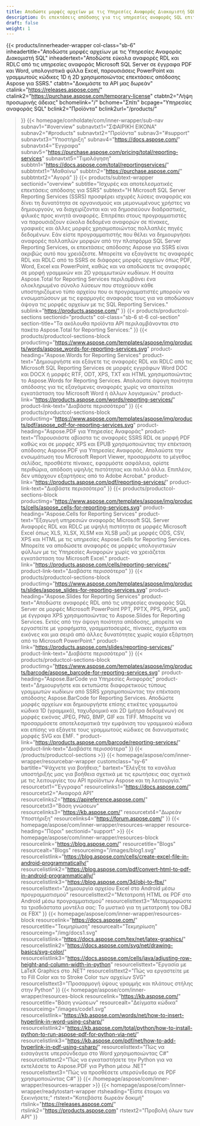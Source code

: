 ```yaml
---
title: Αποδώστε μορφές αρχείων με τις Υπηρεσίες Αναφοράς Διακομιστή SQL
description: Οι επεκτάσεις απόδοσης για τις υπηρεσίες αναφοράς SQL επιτρέπουν την εξαγωγή αναφορών RDL και RDLC σε μορφές PDF, Word, Excel, PowerPoint και εικόνες γραμμικού κώδικα.
draft: false
weight: 1
---
```

{{< products/innerheader-wrapper col-class="sb-6"
  inheadertitle="Αποδώστε μορφές αρχείων με τις Υπηρεσίες Αναφοράς Διακομιστή SQL"
  inheadertext="Αποδώστε εύκολα αναφορές RDL και RDLC από τις υπηρεσίες αναφοράς Microsoft SQL Server σε έγγραφα PDF και Word, υπολογιστικά φύλλα Excel, παρουσιάσεις PowerPoint και γραμμωτούς κώδικες 1D ή 2D χρησιμοποιώντας επεκτάσεις απόδοσης Aspose για SSRS."
  ctabtn="Δοκιμάστε τα API μας δωρεάν"
  ctalink="https://releases.aspose.com/"
  ctalink2="https://purchase.aspose.com/temporary-license"
  ctabtn2="Λήψη προσωρινής άδειας"
  bchomelink="/"
  bchome="Σπίτι"
  bcpage="Υπηρεσίες αναφοράς SQL"
  bclink2="Προϊόντα"
  bclink2url="/products/"
  >}}
  {{< homepage/conholdate/com/inner-wrapper/sub-nav 
subnav1="#overview"
subnavtxt1="ΣΦΑΙΡΙΚΗ ΕΙΚΟΝΑ" 
subnav2="#products"
subnavtxt2="Προϊόντα" 
subnav3="#support"
subnavtxt3="Υποστήριξη" 
subnav4="https://docs.aspose.com/"
subnavtxt4="Έγγραφα" 
subnav5="https://purchase.aspose.com/pricing/total/reporting-services"
subnavtxt5="Τιμολόγηση" 
subbtn1="https://docs.aspose.com/total/reportingservices/"
subbtntxt1="Μαθαίνω"
subbtn2="https://purchase.aspose.com/"
subbtntxt2="Αγορά"
>}}
   {{< products/subtext-wrapper
   sectionid="overview" 
   subtitle="Ισχυρές και αποτελεσματικές επεκτάσεις απόδοσης για SSRS"
   subtext="Η Microsoft SQL Server Reporting Services (SSRS) προσφέρει ισχυρές λύσεις αναφοράς και δίνει τη δυνατότητα σε οργανισμούς και μεμονωμένους χρήστες να δημιουργούν, να διαχειρίζονται και να δημοσιεύουν διαδραστικές, φιλικές προς κινητά αναφορές. Επιτρέπει στους προγραμματιστές να παρουσιάζουν εύκολα δεδομένα αναφορών σε πίνακες, γραφικές και άλλες μορφές χρησιμοποιώντας πολλαπλές πηγές δεδομένων. Εάν είστε προγραμματιστής που θέλει να δημιουργήσει αναφορές πολλαπλών μορφών από την πλατφόρμα SQL Server Reporting Services, οι επεκτάσεις απόδοσης Aspose για SSRS είναι ακριβώς αυτό που χρειάζεστε. Μπορείτε να εξαγάγετε τις αναφορές RDL και RDLC από το SSRS σε διάφορες μορφές αρχείων όπως PDF, Word, Excel και PowerPoint, καθώς και να αποδώσετε τις αναφορές σε μορφή γραμμικών και 2D γραμμωτικών κωδίκων. Η σουίτα Aspose.Total for Reporting Services περιλαμβάνει ένα ολοκληρωμένο σύνολο λύσεων που στοχεύουν κάθε υποστηριζόμενο τύπο αρχείου που οι προγραμματιστές μπορούν να ενσωματώσουν με τις εφαρμογές αναφοράς τους για να αποδώσουν άψογα τις μορφές αρχείων με τις SQL Reporting Services."
   sublink="https://products.aspose.com/"
   >}} 
{{< products/productcol-sections
sectionid="products" 
col-class="sb-6 st-6 col-section"
section-title="Τα ακόλουθα προϊόντα API περιλαμβάνονται στο πακέτο Aspose.Total for Reporting Services:"
>}}
{{< products/productcol-sections-block
productimg="https://www.aspose.com/templates/aspose/img/products/words/aspose_words-for-reporting-services.svg"
product-heading="Aspose.Words for Reporting Services"
product-text="Δημιουργήστε και εξάγετε τις αναφορές RDL και RDLC από τις Microsoft SQL Reporting Services σε μορφές εγγράφων Word DOC και DOCX ή μορφές RTF, ODT, XPS, TXT και HTML χρησιμοποιώντας το Aspose.Words for Reporting Services. Απολαύστε άψογη ποιότητα απόδοσης για τις εξαγόμενες αναφορές χωρίς να απαιτείται εγκατάσταση του Microsoft Word ή άλλων λογισμικών."
product-link="https://products.aspose.com/words/reporting-services/"
product-link-text="Διαβάστε περισσότερα"
>}}
{{< products/productcol-sections-block
productimg="https://www.aspose.com/templates/aspose/img/products/pdf/aspose_pdf-for-reporting-services.svg"
product-heading="Aspose.PDF για Υπηρεσίες Αναφοράς"
product-text="Παρουσιάστε αβίαστα τις αναφορές SSRS RDL σε μορφή PDF καθώς και σε μορφές XPS και EPUB χρησιμοποιώντας την επέκταση απόδοσης Aspose.PDF για Υπηρεσίες Αναφοράς. Απολαύστε την ενσωμάτωση του Microsoft Report Viewer, προσαρμόστε το μέγεθος σελίδας, προσθέστε πίνακες, εφαρμόστε ασφάλεια, ορίστε περιθώρια, απόδοση υψηλής πιστότητας και πολλά άλλα. Επιπλέον, δεν υπάρχουν εξαρτήσεις από το Adobe Acrobat."
product-link="https://products.aspose.com/pdf/reporting-services/"
product-link-text="Διαβάστε περισσότερα"
>}}
{{< products/productcol-sections-block
productimg="https://www.aspose.com/templates/aspose/img/products/cells/aspose_cells-for-reporting-services.svg"
product-heading="Aspose.Cells for Reporting Services"
product-text="Εξαγωγή υπηρεσιών αναφοράς Microsoft SQL Server Αναφορές RDL και RDLC με υψηλή πιστότητα σε μορφές Microsoft Excel όπως XLS, XLSX, XLSM και XLSB μαζί με μορφές ODS, CSV, XPS και HTML με τις υπηρεσίες Aspose.Cells for Reporting Services. Μπορείτε να αποδώσετε αναφορές σε μορφές υπολογιστικών φύλλων με τις Υπηρεσίες Αναφορών χωρίς να χρειάζεται εγκατάσταση του Microsoft Excel."
product-link="https://products.aspose.com/cells/reporting-services/"
product-link-text="Διαβάστε περισσότερα"
>}}
{{< products/productcol-sections-block
productimg="https://www.aspose.com/templates/aspose/img/products/slides/aspose_slides-for-reporting-services.svg"
product-heading="Aspose.Slides for Reporting Services"
product-text="Αποδώστε αναφορές RDL από τις υπηρεσίες αναφοράς SQL Server σε μορφές Microsoft PowerPoint PPT, PPTX, PPS, PPSX, μαζί με έγγραφα XPS χρησιμοποιώντας το Aspose.Slides for Reporting Services. Εκτός από την άψογη ποιότητα απόδοσης, μπορείτε να εργαστείτε με γραφήματα, γραμματοσειρές, πίνακες, σχήματα και εικόνες και μια σειρά από άλλες δυνατότητες χωρίς καμία εξάρτηση από το Microsoft PowerPoint."
product-link="https://products.aspose.com/slides/reporting-services/"
product-link-text="Διαβάστε περισσότερα"
>}}
{{< products/productcol-sections-block
productimg="https://www.aspose.com/templates/aspose/img/products/barcode/aspose_barcode-for-reporting-services.svg"
product-heading="Aspose.BarCode για Υπηρεσίες Αναφοράς"
product-text="Δημιουργήστε και εκτυπώστε διαφορετικούς τύπους γραμμωτών κωδίκων από SSRS χρησιμοποιώντας την επέκταση απόδοσης Aspose.BarCode for Reporting Services. Αποδώστε μορφές αρχείων και δημιουργήστε επίσης ετικέτες γραμμωτού κώδικα 1D (γραμμικό), ταχυδρομικό και 2D (μήτρα δεδομένων) σε μορφές εικόνας JPEG, PNG, BMP, GIF και TIFF. Μπορείτε να προσαρμόσετε αποτελεσματικά την εμφάνιση του γραμμικού κώδικα και επίσης να εξάγετε τους γραμμωτούς κώδικες σε διανυσματικές μορφές SVG και EMF. "
product-link="https://products.aspose.com/barcode/reporting-services/"
product-link-text="Διαβάστε περισσότερα"
>}} 
{{< /products/productcol-sections >}}
{{< homepage/aspose/com/inner-wrapper/resourcebar-wrapper
customclass="sy-6"
bartitle="Ψάχνετε για βοήθεια;"
bartext="Ελέγξτε τα κανάλια υποστήριξής μας για βοήθεια σχετικά με τις ερωτήσεις σας σχετικά με τις λειτουργίες του API προϊόντων Aspose και τη λειτουργία."
resourcetxt1="Έγγραφα"
resourcelinks1="https://docs.aspose.com/"
resourcetxt2="Αναφορά API"
resourcelinks2="https://apireference.aspose.com/"
resourcetxt3="Βάση γνώσεων"
resourcelinks3="https://kb.aspose.com/"
resourcetxt4="Δωρεάν Υποστήριξη"
resourcelinks4="https://forum.aspose.com/"
>}}
{{< homepage/aspose/com/inner-wrapper/resources-wrapper
resource-heading="Πόροι"
sectionid="support" >}}
{{< homepage/aspose/com/inner-wrapper/resources-block
resourcelink="https://blog.aspose.com/"
resourcetitle="Blogs"
resourcealt="Blogs"
resourceimg="/images/blog1.svg"
resourcelistlink="https://blog.aspose.com/cells/create-excel-file-in-android-programmatically/"
resourcelistlink2="https://blog.aspose.com/pdf/convert-html-to-pdf-in-android-programmatically/"
resourcelistlink3="https://blog.aspose.com/3d/obj-to-fbx/"
resourcelisttext="Δημιουργία αρχείου Excel στο Android μέσω προγραμματισμού"
resourcelisttext2="Μετατροπή HTML σε PDF στο Android μέσω προγραμματισμού"
resourcelisttext3="Μεταμορφώστε τα τρισδιάστατα μοντέλα σας: Το μυστικό για τη μετατροπή του OBJ σε FBX"
>}}
{{< homepage/aspose/com/inner-wrapper/resources-block
resourcelink="https://docs.aspose.com/"
resourcetitle="Τεκμηρίωση"
resourcealt="Τεκμηρίωση"
resourceimg="/img/docs1.svg"
resourcelistlink="https://docs.aspose.com/tex/net/latex-graphics/"
resourcelistlink2="https://docs.aspose.com/svg/net/drawing-basics/svg-color/"
resourcelistlink3="https://docs.aspose.com/cells/java/adjusting-row-height-and-column-width-in-python"
resourcelisttext="Εργασία με LaTeX Graphics στο .NET"
resourcelisttext2="Πώς να εργαστείτε με το Fill Color και το Stroke Color των αρχείων SVG"
resourcelisttext3="Προσαρμογή ύψους γραμμής και πλάτους στήλης στην Python"
>}}
{{< homepage/aspose/com/inner-wrapper/resources-block
resourcelink="https://kb.aspose.com/"
resourcetitle="Βάση γνώσεων"
resourcealt="Δείγματα κώδικα"
resourceimg="/images/code1.svg"
resourcelistlink="https://kb.aspose.com/words/net/how-to-insert-hyperlink-in-word-using-csharp/"
resourcelistlink2="https://kb.aspose.com/total/python/how-to-install-python-to-run-aspose-pdf-for-python-via-net/"
resourcelistlink3="https://kb.aspose.com/pdf/net/how-to-add-hyperlink-in-pdf-using-csharp/"
resourcelisttext="Πώς να εισαγάγετε υπερσύνδεσμο στο Word χρησιμοποιώντας C#"
resourcelisttext2="Πώς να εγκαταστήσετε την Python για να εκτελέσετε το Aspose.PDF για Python μέσω .NET"
resourcelisttext3="Πώς να προσθέσετε υπερσύνδεσμο σε PDF χρησιμοποιώντας C#"
>}}
{{< /homepage/aspose/com/inner-wrapper/resources-wrapper >}}
{{< homepage/aspose/com/inner-wrapper/readytostart-wrapper
rtsheading="Είστε έτοιμοι να ξεκινήσετε;"
rtstext="Κατεβάστε δωρεάν δοκιμή"
rtslink="https://releases.aspose.com/"
rtslink2="https://products.aspose.com"
rtstext2="Προβολή όλων των API"
>}}
